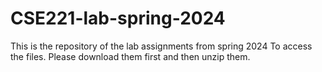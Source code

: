 # CSE221-lab-spring-2024
This is the repository of the lab assignments from spring 2024
To access the files. Please download them first and then unzip them.
